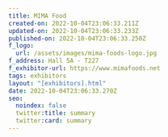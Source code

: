 ```yaml
---
title: MIMA Food
created-on: 2022-10-04T23:06:33.211Z
updated-on: 2022-10-04T23:06:33.233Z
published-on: 2022-10-04T23:06:33.250Z
f_logo:
  url: /assets/images/mima-foods-logo.jpg
f_address: Hall 5A - T227
f_exhibitor-url: https://www.mimafoods.net
tags: exhibitors
layout: "[exhibitors].html"
date: 2022-10-04T23:06:33.270Z
seo:
  noindex: false
  twitter:title: summary
  twitter:card: summary
---
```

